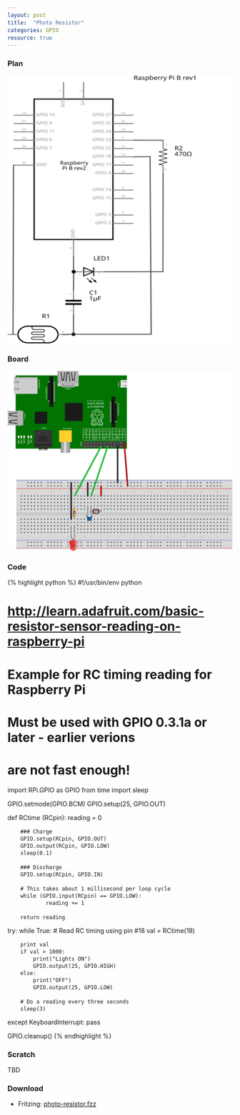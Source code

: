 ```yaml
---
layout: post
title:  "Photo Resistor"
categories: GPIO
resource: true
---
```


### Plan

<div class="schaltplan">
	<img src="/images/fritzing/photo-resistor_Schaltplan.svg" width="800" height="600" alt="wiring plan" /><br />
</div>

### Board

![bread board](/images/fritzing/photo-resistor_Steckplatine.svg)

### Code

{% highlight python %}
#!/usr/bin/env python

# http://learn.adafruit.com/basic-resistor-sensor-reading-on-raspberry-pi

# Example for RC timing reading for Raspberry Pi
# Must be used with GPIO 0.3.1a or later - earlier verions
# are not fast enough!

import RPi.GPIO as GPIO
from time import sleep

GPIO.setmode(GPIO.BCM)
GPIO.setup(25, GPIO.OUT)

def RCtime (RCpin):
        reading = 0

        ### Charge
        GPIO.setup(RCpin, GPIO.OUT)
        GPIO.output(RCpin, GPIO.LOW)
        sleep(0.1)

		### Discharge
        GPIO.setup(RCpin, GPIO.IN)

        # This takes about 1 millisecond per loop cycle
        while (GPIO.input(RCpin) == GPIO.LOW):
                reading += 1

        return reading

try:
    while True:
        # Read RC timing using pin #18
        val = RCtime(18)

        print val
        if val > 1000:
            print("Lights ON")
            GPIO.output(25, GPIO.HIGH)
        else:
            print("OFF")
            GPIO.output(25, GPIO.LOW)

        # Do a reading every three seconds
        sleep(3)

except KeyboardInterrupt:
    pass

GPIO.cleanup()
{% endhighlight %}

### Scratch

TBD

### Download

* Fritzing: [photo-resistor.fzz](/images/fritzing/photo-resistor.fzz)
